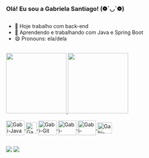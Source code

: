 ### Olá! Eu sou a Gabriela Santiago! (❁´◡`❁)

##
- 🔭 Hoje trabalho com back-end
- 🌱 Aprendendo e trabalhando com Java e Spring Boot
- 😄 Pronouns: ela/dela
<br/>
<div>
  <a href="https://www.linkedin.com/in/gabriela-santiago-9a854a17b/">
  <img height="165em" src="https://github-readme-stats-sigma-five.vercel.app/api?username=GabrielaSantiago31&show_icons=true&theme=onedark&include_all_commits-true&count_private-true">
  <img height="165em" src="https://github-readme-stats-sigma-five.vercel.app/api/top-langs/?username=GabrielaSantiago31&theme=onedark&line_height=40&hide=css"/> 
</div>
<br/>
<div>
  <img align="center" alt="Gabi-Java" height="40" width="50" src="https://cdn.jsdelivr.net/gh/devicons/devicon/icons/java/java-original.svg" />
  <img align="center" alt="Gabi-Java" height="30" width="30" src="https://img.icons8.com/color/48/spring-logo.png" />
  <img align="center" alt="Gabi-Git" height="40" width="50" src="https://icongr.am/devicon/git-original-wordmark.svg?size=128&color=currentColor" />
  <img align="center" alt="Gabi-Docker" height="40" width="50" src="https://icongr.am/devicon/docker-original.svg?size=128&color=currentColor" />
  <img align="center" alt="Gabi-MySQL" height="40" width="50" src="https://icongr.am/devicon/mysql-original-wordmark.svg?size=128&color=currentColor" />
  <img align="center" alt="Gabi-Mongo" height="30" width="40" src="https://icongr.am/devicon/mongodb-original.svg?size=128&color=currentColor" />
</div>

##

<div>
   <a href = "mailto:gabrielas.santiago2@gmail.com"><img src="https://img.shields.io/badge/-Gmail-%23333?style=for-the-badge&logo=gmail&logoColor=white" target="_blank"></a>
   <a href="https://www.linkedin.com/in/gabriela-santiago-9a854a17b/" target="_blank"><img src="https://img.shields.io/badge/-LinkedIn-%230077B5?style=for-the-badge&logo=linkedin&logoColor=white" target="_blank"></a>
</div>


